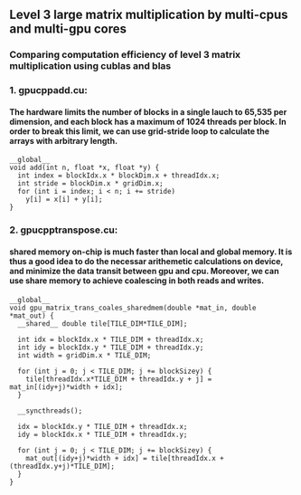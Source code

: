 ## Level 3 large matrix multiplication by multi-cpus and multi-gpu cores
### Comparing computation efficiency of level 3 matrix multiplication using cublas and blas

### 1. gpucppadd.cu:
#### The hardware limits the number of blocks in a single lauch to 65,535 per dimension, and each block has a maximum of 1024 threads per block. In order to break this limit, we can use grid-stride loop to calculate the arrays with arbitrary length.
```
__global__
void add(int n, float *x, float *y) {
  int index = blockIdx.x * blockDim.x + threadIdx.x;
  int stride = blockDim.x * gridDim.x;
  for (int i = index; i < n; i += stride)
    y[i] = x[i] + y[i];
}
```

### 2. gpucpptranspose.cu:
#### shared memory on-chip is much faster than local and global memory. It is thus a good idea to do the necessar arithemetic calculations on device, and minimize the data transit between gpu and cpu. Moreover, we can use share memory to achieve coalescing in both reads and writes. 
```
__global__
void gpu_matrix_trans_coales_sharedmem(double *mat_in, double *mat_out) {
  __shared__ double tile[TILE_DIM*TILE_DIM];

  int idx = blockIdx.x * TILE_DIM + threadIdx.x;
  int idy = blockIdx.y * TILE_DIM + threadIdx.y;
  int width = gridDim.x * TILE_DIM;

  for (int j = 0; j < TILE_DIM; j += blockSizey) {
    tile[threadIdx.x*TILE_DIM + threadIdx.y + j] = mat_in[(idy+j)*width + idx];
  }

  __syncthreads();

  idx = blockIdx.y * TILE_DIM + threadIdx.x;
  idy = blockIdx.x * TILE_DIM + threadIdx.y;

  for (int j = 0; j < TILE_DIM; j += blockSizey) {
    mat_out[(idy+j)*width + idx] = tile[threadIdx.x + (threadIdx.y+j)*TILE_DIM];
  }
}

```
